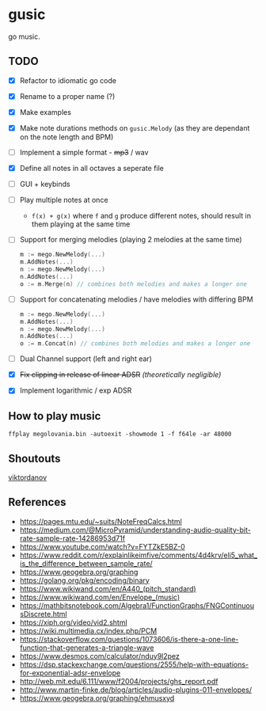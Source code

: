 # gusic

go music.

## TODO

- [x] Refactor to idiomatic go code
- [x] Rename to a proper name (?)
- [x] Make examples
- [x] Make note durations methods on `gusic.Melody` (as they are dependant on the note length and BPM)
- [ ] Implement a simple format - ~~mp3~~ / wav
- [x] Define all notes in all octaves a seperate file
- [ ] GUI + keybinds
- [ ] Play multiple notes at once
  - `f(x) + g(x)` where `f` and `g` produce different notes, should result in them playing at the same time
- [ ] Support for merging melodies (playing 2 melodies at the same time)
  ```go
  m := mego.NewMelody(...)
  m.AddNotes(...)
  n := mego.NewMelody(...)
  n.AddNotes(...)
  o := m.Merge(n) // combines both melodies and makes a longer one
  ```
- [ ] Support for concatenating melodies / have melodies with differing BPM
  ```go
  m := mego.NewMelody(...)
  m.AddNotes(...)
  n := mego.NewMelody(...)
  n.AddNotes(...)
  o := m.Concat(n) // combines both melodies and makes a longer one
  ```
- [ ] Dual Channel support (left and right ear)
- [x] ~~Fix clipping in release of linear ADSR~~  _(theoretically negligible)_
- [x] Implement logarithmic / exp ADSR


## How to play music

```console
ffplay megolovania.bin -autoexit -showmode 1 -f f64le -ar 48000
```

## Shoutouts

[viktordanov](https://github.com/viktordanov)

## References

- <https://pages.mtu.edu/~suits/NoteFreqCalcs.html>
- <https://medium.com/@MicroPyramid/understanding-audio-quality-bit-rate-sample-rate-14286953d71f>
- <https://www.youtube.com/watch?v=FYTZkE5BZ-0>
- <https://www.reddit.com/r/explainlikeimfive/comments/4d4krv/eli5_what_is_the_difference_between_sample_rate/>
- <https://www.geogebra.org/graphing>
- <https://golang.org/pkg/encoding/binary>
- <https://www.wikiwand.com/en/A440_(pitch_standard)>
- <https://www.wikiwand.com/en/Envelope_(music)>
- <https://mathbitsnotebook.com/Algebra1/FunctionGraphs/FNGContinuousDiscrete.html>
- <https://xiph.org/video/vid2.shtml>
- <https://wiki.multimedia.cx/index.php/PCM>
- <https://stackoverflow.com/questions/1073606/is-there-a-one-line-function-that-generates-a-triangle-wave>
- <https://www.desmos.com/calculator/nduy9l2pez>
- <https://dsp.stackexchange.com/questions/2555/help-with-equations-for-exponential-adsr-envelope>
- <http://web.mit.edu/6.111/www/f2004/projects/ghs_report.pdf>
- <http://www.martin-finke.de/blog/articles/audio-plugins-011-envelopes/>
- <https://www.geogebra.org/graphing/ehmusxyd>
